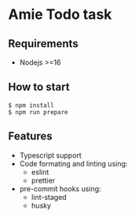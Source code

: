 # Amie Todo task

## Requirements

- Nodejs >=16

## How to start

```
$ npm install
$ npm run prepare
```

## Features

- Typescript support
- Code formating and linting using:
  - eslint
  - prettier
- pre-commit hooks using:
  - lint-staged
  - husky
